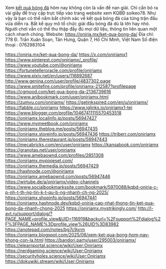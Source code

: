 Xem <a href="https://oniria.mx/ket-qua-bong-da/">kết quả bóng đá</a> hôm nay không còn là vấn đề nan giải. Chỉ cần bỏ ra vài giây để truy cập trực tiếp vào trang website xem KQBĐ soikeo78. Như vậy là bạn có thể nắm bắt chính xác về kết quả bóng đá của từng trận đấu vừa diễn ra. Bất kể quy mô tổ chức giải đấu bóng đá dù là lớn hay nhỏ. Người chơi vẫn có thể thu thập đầy đủ mọi dữ liệu, thông tin liên quan một cách nhanh chóng.
Website: <a href="https://oniria.mx/ket-qua-bong-da/">https://oniria.mx/ket-qua-bong-da/</a>
Địa chỉ: 778 Đ. Trần Xuân Soạn, Tân Hưng, Quận 7, Hồ Chí Minh, Việt Nam
Số điện thoại : 0762983104

<a href="https://oniria.mx/ket-qua-bong-da/">https://oniria.mx/ket-qua-bong-da/</a>
<a href="https://x.com/oniriamx1">https://x.com/oniriamx1</a>
<a href="https://www.pinterest.com/oniriamx/_profile/">https://www.pinterest.com/oniriamx/_profile/</a>
<a href="https://www.youtube.com/@oniriamx">https://www.youtube.com/@oniriamx</a>
<a href="https://fortunetelleroracle.com/profile/oniriamx">https://fortunetelleroracle.com/profile/oniriamx</a>
<a href="https://www.pixiv.net/en/users/116892687">https://www.pixiv.net/en/users/116892687</a>
<a href="http://www.genina.com/user/profile/4837302.page">http://www.genina.com/user/profile/4837302.page</a>
<a href="https://www.smitefire.com/profile/oniriamx-212587?profilepage">https://www.smitefire.com/profile/oniriamx-212587?profilepage</a>
<a href="https://cgmood.com/ket-qua-bong-da-2136739616">https://cgmood.com/ket-qua-bong-da-2136739616</a>
<a href="https://www.anibookmark.com/user/oniriamx.html">https://www.anibookmark.com/user/oniriamx.html</a>
<a href="https://zumvu.com/oniriamx/">https://zumvu.com/oniriamx/</a>
<a href="https://getinkspired.com/en/u/oniriamx/">https://getinkspired.com/en/u/oniriamx/</a>
<a href="https://fabble.cc/oniriamx">https://fabble.cc/oniriamx</a>
<a href="https://www.iglinks.io/oniriamx1-tej">https://www.iglinks.io/oniriamx1-tej</a>
<a href="https://www.blogger.com/profile/10467411115570453518">https://www.blogger.com/profile/10467411115570453518</a>
<a href="https://oniriamx.localinfo.jp/posts/56947427">https://oniriamx.localinfo.jp/posts/56947427</a>
<a href="https://www.mymeetbook.com/oniriamx">https://www.mymeetbook.com/oniriamx</a>
<a href="https://oniriamx.theblog.me/posts/56947435">https://oniriamx.theblog.me/posts/56947435</a>
<a href="https://oniriamx.storeinfo.jp/posts/56947436">https://oniriamx.storeinfo.jp/posts/56947436</a>
<a href="https://triberr.com/oniriamx">https://triberr.com/oniriamx</a>
<a href="https://oniriamx.therestaurant.jp/posts/56947443">https://oniriamx.therestaurant.jp/posts/56947443</a>
<a href="https://mecabricks.com/en/user/oniriamx">https://mecabricks.com/en/user/oniriamx</a>
<a href="https://kansabook.com/oniriamx">https://kansabook.com/oniriamx</a>
<a href="https://granotas.net/user/oniriamx">https://granotas.net/user/oniriamx</a>
<a href="https://www.amebaownd.com/profiles/2851308">https://www.amebaownd.com/profiles/2851308</a>
<a href="https://oniriamx.mypixieset.com/">https://oniriamx.mypixieset.com/</a>
<a href="https://oniriamx.themedia.jp/posts/56947429">https://oniriamx.themedia.jp/posts/56947429</a>
<a href="https://hashnode.com/@oniriamx">https://hashnode.com/@oniriamx</a>
<a href="https://oniriamx.amebaownd.com/posts/56947446">https://oniriamx.amebaownd.com/posts/56947446</a>
<a href="https://wirtube.de/a/oniriamx/video-channels">https://wirtube.de/a/oniriamx/video-channels</a>
<a href="https://www.socialbookmarkssite.com/bookmark/5970088/kqbd-oniria-c-p-nh-t-th-ng-tin-k-t-qu-b-ng-nhanh-ch-ng-2025/">https://www.socialbookmarkssite.com/bookmark/5970088/kqbd-oniria-c-p-nh-t-th-ng-tin-k-t-qu-b-ng-nhanh-ch-ng-2025/</a>
<a href="https://oniriamx.shopinfo.jp/posts/56947441">https://oniriamx.shopinfo.jp/posts/56947441</a>
<a href="https://oniriamx.hashnode.dev/kqbd-oniria-cap-nhat-thong-tin-ket-qua-bong-da-nhanh-chong-2025">https://oniriamx.hashnode.dev/kqbd-oniria-cap-nhat-thong-tin-ket-qua-bong-da-nhanh-chong-2025</a>
<a href="https://oniriamx.mystrikingly.com/">https://oniriamx.mystrikingly.com/</a>
<a href="http://l-avt.ru/support/dialog/?PAGE_NAME=profile_view&UID=116919&backurl=%2Fsupport%2Fdialog%2F%3FPAGE_NAME%3Dprofile_view%26UID%3D83982">http://l-avt.ru/support/dialog/?PAGE_NAME=profile_view&UID=116919&backurl=%2Fsupport%2Fdialog%2F%3FPAGE_NAME%3Dprofile_view%26UID%3D83982</a>
<a href="https://anotepad.com/notes/bg7c9xrm">https://anotepad.com/notes/bg7c9xrm</a>
<a href="https://oniriamx.blogspot.com/2025/06/xem-ket-qua-bong-hom-nay-khong-con-la.html">https://oniriamx.blogspot.com/2025/06/xem-ket-qua-bong-hom-nay-khong-con-la.html</a>
<a href="https://bandori.party/user/295003/oniriamx/">https://bandori.party/user/295003/oniriamx/</a>
<a href="https://elearnportal.science/wiki/User:Oniriamx">https://elearnportal.science/wiki/User:Oniriamx</a>
<a href="https://nerdgaming.science/wiki/User:Oniriamx">https://nerdgaming.science/wiki/User:Oniriamx</a>
<a href="https://securityholes.science/wiki/User:Oniriamx">https://securityholes.science/wiki/User:Oniriamx</a>
<a href="https://dokuwiki.stream/wiki/User:Oniriamx">https://dokuwiki.stream/wiki/User:Oniriamx</a>